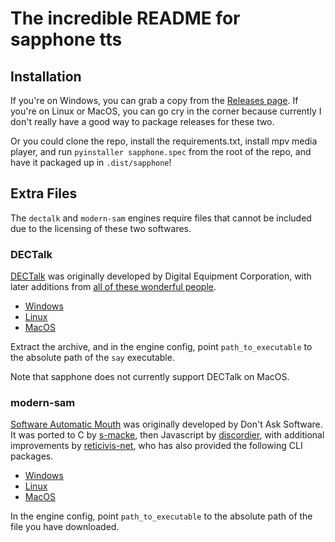 # The incredible README for sapphone tts
## Installation
If you're on Windows, you can grab a copy from the
[Releases page](https://github.com/Craftocracy/strudel-pack/releases/).
If you're on Linux or MacOS, you can go cry in the corner because currently I don't really have a good way to package releases for these two.

Or you could clone the repo, install the requirements.txt, install mpv media player, and run `pyinstaller sapphone.spec` from the root of the repo, and have it packaged up in `.dist/sapphone`!

## Extra Files
The `dectalk` and `modern-sam` engines require files that cannot be included due to the licensing of these two softwares.

### DECTalk
[DECTalk](https://en.wikipedia.org/wiki/DECtalk)
was originally developed by Digital Equipment Corporation, with later additions from [all of these wonderful people](https://github.com/dectalk/dectalk/graphs/contributors).
- [Windows](https://github.com/dectalk/dectalk/releases/download/2023-10-30/vs6.zip)
- [Linux](https://github.com/dectalk/dectalk/releases/download/2023-10-30/ubuntu-latest.tar.gz)
- [MacOS](https://github.com/dectalk/dectalk/releases/download/2023-10-30/macos-latest.tar.gz)

Extract the archive, and in the engine config, point `path_to_executable` to the absolute path of the `say` executable.

Note that sapphone does not currently support DECTalk on MacOS.

### modern-sam
[Software Automatic Mouth](https://en.wikipedia.org/wiki/Software_Automatic_Mouth)
was originally developed by Don't Ask Software. It was ported to C by [s-macke](https://github.com/s-macke), then Javascript by [discordier](https://github.com/discordier),
with additional improvements by [reticivis-net](https://github.com/reticivis-net), who has also provided the following CLI packages.
- [Windows](https://github.com/reticivis-net/sam-cli/releases/download/1.0.0/sam-win.exe)
- [Linux](https://github.com/reticivis-net/sam-cli/releases/download/1.0.0/sam-linux)
- [MacOS](https://github.com/reticivis-net/sam-cli/releases/download/1.0.0/sam-macos)

In the engine config, point `path_to_executable` to the absolute path of the file you have downloaded.